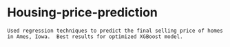 # Housing-price-prediction
    Used regression techniques to predict the final selling price of homes in Ames, Iowa.  Best results for optimized XGBoost model.
